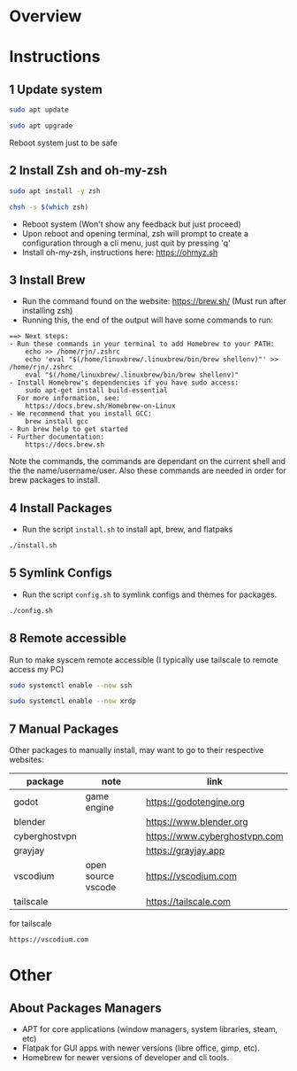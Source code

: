 # Overview
# Instructions
## 1 Update system
```bash
sudo apt update
```
```bash
sudo apt upgrade
```
Reboot system just to be safe
## 2 Install Zsh and oh-my-zsh
```bash
sudo apt install -y zsh
```
```bash
chsh -s $(which zsh)
```
- Reboot system (Won't show any feedback but just proceed)
- Upon reboot and opening terminal, zsh will prompt to create a configuration through a cli menu, just quit by pressing 'q'
- Install oh-my-zsh, instructions here: https://ohmyz.sh
## 3 Install Brew
- Run the command found on the website: https://brew.sh/
(Must run after installing zsh) 
- Running this, the end of the output will have some commands to run:
```
==> Next steps:
- Run these commands in your terminal to add Homebrew to your PATH:
    echo >> /home/rjn/.zshrc
    echo 'eval "$(/home/linuxbrew/.linuxbrew/bin/brew shellenv)"' >> /home/rjn/.zshrc
    eval "$(/home/linuxbrew/.linuxbrew/bin/brew shellenv)"
- Install Homebrew's dependencies if you have sudo access:
    sudo apt-get install build-essential
  For more information, see:
    https://docs.brew.sh/Homebrew-on-Linux
- We recommend that you install GCC:
    brew install gcc
- Run brew help to get started
- Further documentation:
    https://docs.brew.sh
```
Note the commands, the commands are dependant on the current shell and the the name/username/user. Also these commands are needed in order for brew packages to install.
## 4 Install Packages
- Run the script `install.sh` to install apt, brew, and flatpaks
```bash
./install.sh
```
## 5 Symlink Configs
- Run the script `config.sh` to symlink configs and themes for packages.
```bash
./config.sh
```
## 8 Remote accessible
Run to make syscem remote accessible (I typically use tailscale to remote access my PC)
```bash
sudo systemctl enable --now ssh
```
```bash
sudo systemctl enable --now xrdp
```
## 7 Manual Packages
Other packages to manually install, may want to go to their respective websites:

| package | note | link|
|---------|------|-----|
| godot         | game engine        | https://godotengine.org |
| blender       |                    | https://www.blender.org |
| cyberghostvpn |                    | https://www.cyberghostvpn.com |
| grayjay       |                    | https://grayjay.app |
| vscodium      | open source vscode | https://vscodium.com |
| tailscale     |                    | https://tailscale.com |
for tailscale
```bash
https://vscodium.com
```
# Other
## About Packages Managers
- APT for core applications (window managers, system libraries, steam, etc)
- Flatpak for GUI apps with newer versions (libre office, gimp, etc).
- Homebrew for newer versions of developer and cli tools.
